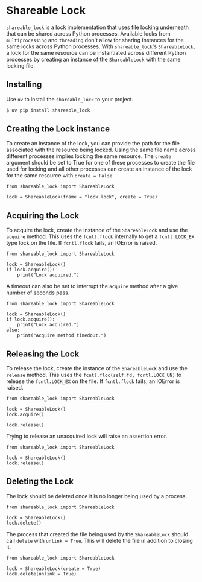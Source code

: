 # Shareable Lock
`shareable_lock` is a lock implementation that uses file locking underneath that can be shared across Python processes. Available locks from `multiprocessing` and `threading` don't allow for sharing instances for the same locks across Python processes. With `shareable_lock`'s `ShareableLock`, a lock for the same resource can be instantiated across different Python processes by creating an instance of the `ShareableLock` with the same locking file.

## Installing

Use `uv` to install the `shareable_lock` to your project.
```bash
$ uv pip install shareable_lock
```

## Creating the Lock instance

To create an instance of the lock, you can provide the path for the file associated with the resource being locked. Using the same file name across different processes implies locking the same resource. The `create` argument should be set to True for one of these processes to create the file used for locking and all other processes can create an instance of the lock for the same resource with `create = False`.

```python3
from shareable_lock import ShareableLock

lock = ShareableLock(fname = "lock.lock", create = True)
```

## Acquiring the Lock

To acquire the lock, create the instance of the `ShareableLock` and use the `acquire` method.
This uses the `fcntl.flock` internally to get a `fcntl.LOCK_EX` type lock on the file. If
`fcntl.flock` fails, an IOError is raised.

```python3
from shareable_lock import ShareableLock

lock = ShareableLock()
if lock.acquire(): 
    print("Lock acquired.")
```

A timeout can also be set to interrupt the `acquire` method after a give number of seconds pass.

```python3
from shareable_lock import ShareableLock

lock = ShareableLock()
if lock.acquire(): 
    print("Lock acquired.")
else:
    print("Acquire method timedout.")
```

## Releasing the Lock
To release the lock, create the instance of the `ShareableLock` and use the `release` method.
This uses the `fcntl.floc(self.fd, fcntl.LOCK_UN)` to release the `fcntl.LOCK_EX` on the file. If `fcntl.flock` fails, an IOError is raised.

```python3
from shareable_lock import ShareableLock

lock = ShareableLock()
lock.acquire()

lock.release()
```

Trying to release an unacquired lock will raise an assertion error.
```python3
from shareable_lock import ShareableLock

lock = ShareableLock()
lock.release()
```

## Deleting the Lock
The lock should be deleted once it is no longer being used by a process.

```python3
from shareable_lock import ShareableLock

lock = ShareableLock()
lock.delete()
```

The process that created the file being used by the `ShareableLock` should call `delete` with 
`unlink = True`. This will delete the file in addition to closing it.

```python3
from shareable_lock import ShareableLock

lock = ShareableLock(create = True)
lock.delete(unlink = True)
```
